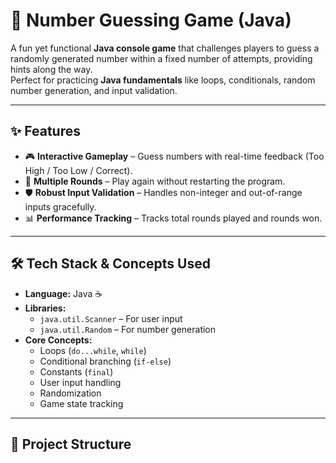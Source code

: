 # 🎯 Number Guessing Game (Java)

A fun yet functional **Java console game** that challenges players to guess a randomly generated number within a fixed number of attempts, providing hints along the way.  
Perfect for practicing **Java fundamentals** like loops, conditionals, random number generation, and input validation.

---

## ✨ Features

- 🎮 **Interactive Gameplay** – Guess numbers with real-time feedback (Too High / Too Low / Correct).  
- 🔄 **Multiple Rounds** – Play again without restarting the program.  
- 🛡 **Robust Input Validation** – Handles non-integer and out-of-range inputs gracefully.  
- 📊 **Performance Tracking** – Tracks total rounds played and rounds won.  

---

## 🛠 Tech Stack & Concepts Used

- **Language:** Java ☕  
- **Libraries:**  
  - `java.util.Scanner` – For user input  
  - `java.util.Random` – For number generation  
- **Core Concepts:**  
  - Loops (`do...while`, `while`)  
  - Conditional branching (`if-else`)  
  - Constants (`final`)  
  - User input handling  
  - Randomization  
  - Game state tracking  

---

## 📂 Project Structure

